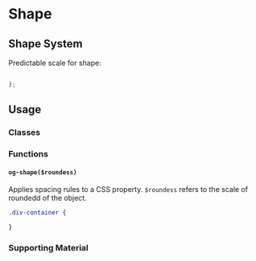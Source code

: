 # Shape

## Shape System

Predictable scale for shape:

```scss

);
```

## Usage

### Classes

### Functions

#### `og-shape($roundess)`

Applies spacing rules to a CSS property. `$roundess` refers to the scale of roundedd of the object.

```sass
.div-container {

}
```

### Supporting Material

